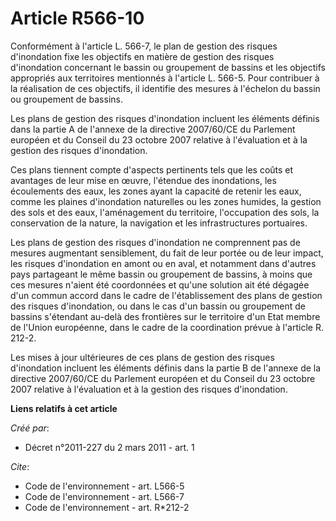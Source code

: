 # Article R566-10

Conformément à l'article L. 566-7, le plan de gestion des risques d'inondation fixe les objectifs en matière de gestion des
risques d'inondation concernant le bassin ou groupement de bassins et les objectifs appropriés aux territoires mentionnés à
l'article L. 566-5. Pour contribuer à la réalisation de ces objectifs, il identifie des mesures à l'échelon du bassin ou
groupement de bassins.

Les plans de gestion des risques d'inondation incluent les éléments définis dans la partie A de l'annexe de la directive
2007/60/CE du Parlement européen et du Conseil du 23 octobre 2007 relative à l'évaluation et à la gestion des risques
d'inondation.

Ces plans tiennent compte d'aspects pertinents tels que les coûts et avantages de leur mise en œuvre, l'étendue des
inondations, les écoulements des eaux, les zones ayant la capacité de retenir les eaux, comme les plaines d'inondation
naturelles ou les zones humides, la gestion des sols et des eaux, l'aménagement du territoire, l'occupation des sols, la
conservation de la nature, la navigation et les infrastructures portuaires.

Les plans de gestion des risques d'inondation ne comprennent pas de mesures augmentant sensiblement, du fait de leur portée
ou de leur impact, les risques d'inondation en amont ou en aval, et notamment dans d'autres pays partageant le même bassin ou
groupement de bassins, à moins que ces mesures n'aient été coordonnées et qu'une solution ait été dégagée d'un commun accord
dans le cadre de l'établissement des plans de gestion des risques d'inondation, ou dans le cas d'un bassin ou groupement de
bassins s'étendant au-delà des frontières sur le territoire d'un Etat membre de l'Union européenne, dans le cadre de la
coordination prévue à l'article R. 212-2.

Les mises à jour ultérieures de ces plans de gestion des risques d'inondation incluent les éléments définis dans la partie B
de l'annexe de la directive 2007/60/CE du Parlement européen et du Conseil du 23 octobre 2007 relative à l'évaluation et à la
gestion des risques d'inondation.

**Liens relatifs à cet article**

_Créé par_:

  - Décret n°2011-227 du 2 mars 2011 - art. 1

_Cite_:

  - Code de l'environnement - art. L566-5
  - Code de l'environnement - art. L566-7
  - Code de l'environnement - art. R*212-2
